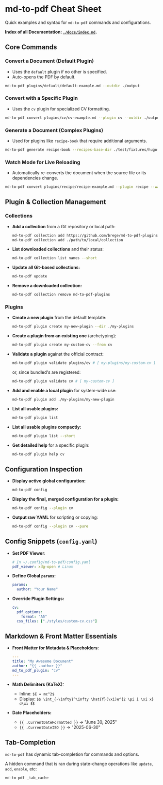 # md-to-pdf Cheat Sheet

Quick examples and syntax for `md-to-pdf` commands and configurations.

**Index of all Documentation: [`./docs/index.md`](./docs/index.md).**

## Core Commands

### Convert a Document (Default Plugin)

* Uses the `default` plugin if no other is specified.
* Auto-opens the PDF by default.

```bash
md-to-pdf plugins/default/default-example.md --outdir ./output
```

### Convert with a Specific Plugin

  * Uses the `cv` plugin for specialized CV formatting.

```bash
md-to-pdf convert plugins/cv/cv-example.md --plugin cv --outdir ./output
```

### Generate a Document (Complex Plugins)

  * Used for plugins like `recipe-book` that require additional arguments.

```bash
md-to-pdf generate recipe-book --recipes-base-dir ./test/fixtures/hugo-example --outdir ./output
```

### Watch Mode for Live Reloading

  * Automatically re-converts the document when the source file or its dependencies change.

```bash
md-to-pdf convert plugins/recipe/recipe-example.md --plugin recipe --watch
```

## Plugin & Collection Management

### Collections

  * **Add a collection** from a Git repository or local path:
    ```bash
    md-to-pdf collection add https://github.com/brege/md-to-pdf-plugins
    md-to-pdf collection add ./path/to/local/collection
    ```
  * **List downloaded collections** and their status:
    ```bash
    md-to-pdf collection list names --short
    ```
  * **Update all Git-based collections:**
    ```bash
    md-to-pdf update
    ```
  * **Remove a downloaded collection:**
    ```bash
    md-to-pdf collection remove md-to-pdf-plugins
    ```

### Plugins

  * **Create a new plugin** from the default template:
    ```bash
    md-to-pdf plugin create my-new-plugin --dir ./my-plugins
    ```
  * **Create a plugin from an existing one** (archetyping):
    ```bash
    md-to-pdf plugin create my-custom-cv --from cv
    ```
  * **Validate a plugin** against the official contract:
    ```bash
    md-to-pdf plugin validate plugins/cv # [ my-plugins/my-custom-cv ]
    ```
    or, since bundled's are registered:
    ```bash
    md-to-pdf plugin validate cv # [ my-custom-cv ]
    ```
  * **Add and enable a local plugin** for system-wide use:
    ```bash
    md-to-pdf plugin add ./my-plugins/my-new-plugin
    ```
  * **List all usable plugins:**
    ```bash
    md-to-pdf plugin list
    ```
  * **List all usable plugins compactly:**
    ```bash
    md-to-pdf plugin list --short
    ```
  * **Get detailed help** for a specific plugin:
    ```bash
    md-to-pdf plugin help cv
    ```

## Configuration Inspection

  * **Display active global configuration:**
    ```bash
    md-to-pdf config
    ```
  * **Display the final, merged configuration for a plugin:**
    ```bash
    md-to-pdf config --plugin cv
    ```
  * **Output raw YAML** for scripting or copying:
    ```bash
    md-to-pdf config --plugin cv --pure
    ```

## Config Snippets (`config.yaml`)

  * **Set PDF Viewer:**
    ```yaml
    # In ~/.config/md-to-pdf/config.yaml
    pdf_viewer: xdg-open # Linux
    ```
  * **Define Global `params`:**
    ```yaml
    params:
      author: "Your Name"
    ```
  * **Override Plugin Settings:**
    ```yaml
    cv:
      pdf_options:
        format: "A5"
      css_files: ["./styles/custom-cv.css"]
    ```

## Markdown & Front Matter Essentials

  * **Front Matter for Metadata & Placeholders:**
    ```yaml
    ---
    title: "My Awesome Document"
    author: "{{ .author }}"
    md_to_pdf_plugin: "cv"
    ---
    ```
  * **Math Delimiters (KaTeX):**
      * Inline: `$E = mc^2$`
      * Display: `$$ \int_{-\infty}^\infty \hat{f}(\xi)e^{2 \pi i \xi x} d\xi $$`
  
  * **Date Placeholders:**
      * `{{ .CurrentDateFormatted }}` -\> "June 30, 2025"
      * `{{ .CurrentDateISO }}` -\> "2025-06-30"

## Tab-Completion

`md-to-pdf` has dynamic tab-completion for commands and options.

A hidden command that is ran during state-change operations like `update`, `add`, `enable`, etc:

```bash
md-to-pdf _tab_cache
```
